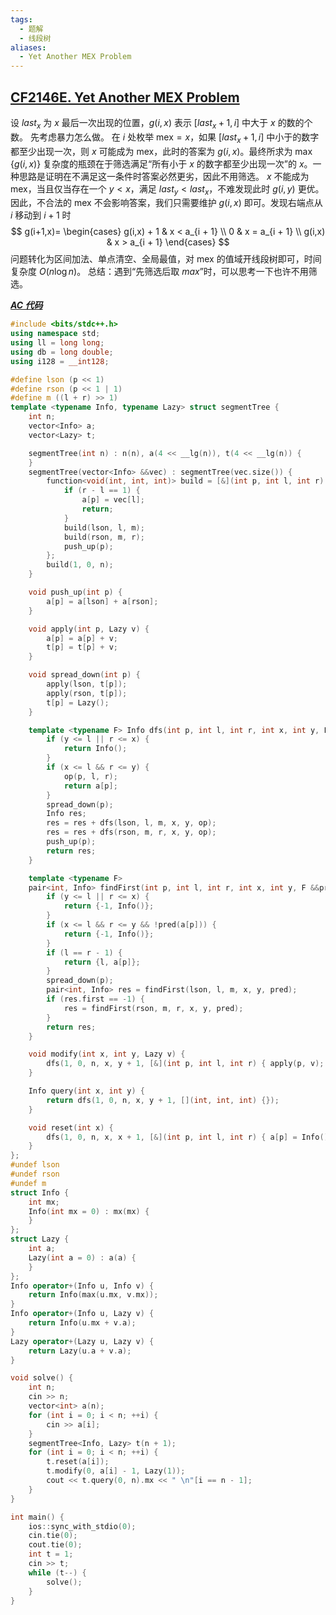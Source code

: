 ```yaml
---
tags:
  - 题解
  - 线段树
aliases:
  - Yet Another MEX Problem
---
```

## [CF2146E. Yet Another MEX Problem](https://codeforces.com/contest/2146/problem/E)

设 $last_x$ 为 $x$ 最后一次出现的位置，$g(i,x)$ 表示 $[last_x+1,i]$ 中大于 $x$ 的数的个数。
先考虑暴力怎么做。
在 $i$ 处枚举 $\mathrm{mex} = x$，如果 $[last_x+1,i]$ 中小于的数字都至少出现一次，则 $x$ 可能成为 mex，此时的答案为 $g(i,x)$。最终所求为 $\max \{g(i,x)\}$
复杂度的瓶颈在于筛选满足“所有小于 $x$ 的数字都至少出现一次”的 $x$。一种思路是证明在不满足这一条件时答案必然更劣，因此不用筛选。
$x$ 不能成为 mex，当且仅当存在一个 $y<x$，满足 $last_y<last_x$，不难发现此时 $g(i,y)$ 更优。
因此，不合法的 mex 不会影响答案，我们只需要维护 $g(i,x)$ 即可。发现右端点从 $i$ 移动到 $i+1$ 时
$$
g(i+1,x)=
\begin{cases}
g(i,x) + 1 & x < a_{i + 1} \\
0 & x = a_{i + 1} \\
g(i,x) & x > a_{i + 1}
\end{cases}
$$
问题转化为区间加法、单点清空、全局最值，对 mex 的值域开线段树即可，时间复杂度 $O(n\log n)$。
总结：遇到“先筛选后取 $max$”时，可以思考一下也许不用筛选。

[***AC 代码***](https://codeforces.com/contest/2146/submission/339842661)

```cpp
#include <bits/stdc++.h>
using namespace std;
using ll = long long;
using db = long double;
using i128 = __int128;

#define lson (p << 1)
#define rson (p << 1 | 1)
#define m ((l + r) >> 1)
template <typename Info, typename Lazy> struct segmentTree {
    int n;
    vector<Info> a;
    vector<Lazy> t;

    segmentTree(int n) : n(n), a(4 << __lg(n)), t(4 << __lg(n)) {
    }
    segmentTree(vector<Info> &&vec) : segmentTree(vec.size()) {
        function<void(int, int, int)> build = [&](int p, int l, int r) -> void {
            if (r - l == 1) {
                a[p] = vec[l];
                return;
            }
            build(lson, l, m);
            build(rson, m, r);
            push_up(p);
        };
        build(1, 0, n);
    }

    void push_up(int p) {
        a[p] = a[lson] + a[rson];
    }

    void apply(int p, Lazy v) {
        a[p] = a[p] + v;
        t[p] = t[p] + v;
    }

    void spread_down(int p) {
        apply(lson, t[p]);
        apply(rson, t[p]);
        t[p] = Lazy();
    }

    template <typename F> Info dfs(int p, int l, int r, int x, int y, F &&op) {
        if (y <= l || r <= x) {
            return Info();
        }
        if (x <= l && r <= y) {
            op(p, l, r);
            return a[p];
        }
        spread_down(p);
        Info res;
        res = res + dfs(lson, l, m, x, y, op);
        res = res + dfs(rson, m, r, x, y, op);
        push_up(p);
        return res;
    }

    template <typename F>
    pair<int, Info> findFirst(int p, int l, int r, int x, int y, F &&pred) {
        if (y <= l || r <= x) {
            return {-1, Info()};
        }
        if (x <= l && r <= y && !pred(a[p])) {
            return {-1, Info()};
        }
        if (l == r - 1) {
            return {l, a[p]};
        }
        spread_down(p);
        pair<int, Info> res = findFirst(lson, l, m, x, y, pred);
        if (res.first == -1) {
            res = findFirst(rson, m, r, x, y, pred);
        }
        return res;
    }

    void modify(int x, int y, Lazy v) {
        dfs(1, 0, n, x, y + 1, [&](int p, int l, int r) { apply(p, v); });
    }

    Info query(int x, int y) {
        return dfs(1, 0, n, x, y + 1, [](int, int, int) {});
    }

    void reset(int x) {
        dfs(1, 0, n, x, x + 1, [&](int p, int l, int r) { a[p] = Info(); });
    }
};
#undef lson
#undef rson
#undef m
struct Info {
    int mx;
    Info(int mx = 0) : mx(mx) {
    }
};
struct Lazy {
    int a;
    Lazy(int a = 0) : a(a) {
    }
};
Info operator+(Info u, Info v) {
    return Info(max(u.mx, v.mx));
}
Info operator+(Info u, Lazy v) {
    return Info(u.mx + v.a);
}
Lazy operator+(Lazy u, Lazy v) {
    return Lazy(u.a + v.a);
}

void solve() {
    int n;
    cin >> n;
    vector<int> a(n);
    for (int i = 0; i < n; ++i) {
        cin >> a[i];
    }
    segmentTree<Info, Lazy> t(n + 1);
    for (int i = 0; i < n; ++i) {
        t.reset(a[i]);
        t.modify(0, a[i] - 1, Lazy(1));
        cout << t.query(0, n).mx << " \n"[i == n - 1];
    }
}

int main() {
    ios::sync_with_stdio(0);
    cin.tie(0);
    cout.tie(0);
    int t = 1;
    cin >> t;
    while (t--) {
        solve();
    }
}
```

